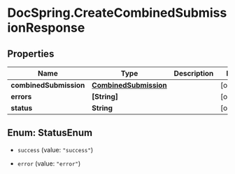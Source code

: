 # DocSpring.CreateCombinedSubmissionResponse

## Properties
Name | Type | Description | Notes
------------ | ------------- | ------------- | -------------
**combinedSubmission** | [**CombinedSubmission**](CombinedSubmission.md) |  | [optional] 
**errors** | **[String]** |  | [optional] 
**status** | **String** |  | [optional] 


<a name="StatusEnum"></a>
## Enum: StatusEnum


* `success` (value: `"success"`)

* `error` (value: `"error"`)




